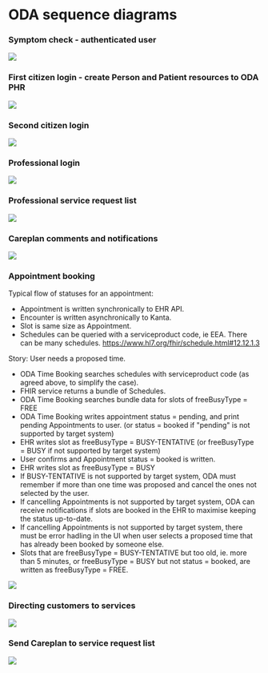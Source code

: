 # ODA sequence diagrams

### Symptom check - authenticated user

![](http://www.plantuml.com/plantuml/proxy?src=https://raw.githubusercontent.com/kainutom/definitions/master/sequence-diagrams/symptom-check-authenticated-user.puml?3) 

### First citizen login - create Person and Patient resources to ODA PHR
![](http://www.plantuml.com/plantuml/proxy?src=https://raw.githubusercontent.com/omahoito/definitions/master/sequence-diagrams/first-login.puml?3) 

### Second citizen login
![](http://www.plantuml.com/plantuml/proxy?src=https://raw.githubusercontent.com/omahoito/definitions/master/sequence-diagrams/second-login.puml?1) 

### Professional login
![](http://www.plantuml.com/plantuml/proxy?src=https://raw.githubusercontent.com/omahoito/definitions/master/sequence-diagrams/ODA-Practitioner-Login.puml?1) 

### Professional service request list
![](http://www.plantuml.com/plantuml/proxy?src=https://raw.githubusercontent.com/omahoito/definitions/master/sequence-diagrams/Professional-service-requests.puml?1) 

### Careplan comments and notifications
![](http://www.plantuml.com/plantuml/proxy?src=https://raw.githubusercontent.com/omahoito/definitions/master/sequence-diagrams/ODA-Careplan-Comment.plantuml?1) 

### Appointment booking
Typical flow of statuses for an appointment: 
* Appointment is written synchronically to EHR API.
* Encounter is written asynchronically to Kanta.
* Slot is same size as Appointment.
* Schedules can be queried with a serviceproduct code, ie EEA. There can be many schedules. https://www.hl7.org/fhir/schedule.html#12.12.1.3

Story: User needs a proposed time.
* ODA Time Booking searches schedules with serviceproduct code (as agreed above, to simplify the case).
* FHIR service returns a bundle of Schedules.
* ODA Time Booking searches bundle data for slots of freeBusyType = FREE
* ODA Time Booking writes appointment status = pending, and print pending Appointments to user. (or status = booked if "pending" is not supported by target system)
* EHR writes slot as freeBusyType = BUSY-TENTATIVE (or freeBusyType = BUSY if not supported by target system)
* User confirms and Appointment status = booked is written.
* EHR writes slot as freeBusyType = BUSY
* If BUSY-TENTATIVE is not supported by target system, ODA must remember if more than one time was proposed and cancel the ones not selected by the user.
* If cancelling Appointments is not supported by target system, ODA can receive notifications if slots are booked in the EHR to maximise keeping the status up-to-date. 
* If cancelling Appointments is not supported by target system, there must be error hadling in the UI when user selects a proposed time that has already been booked by someone else.
* Slots that are freeBusyType = BUSY-TENTATIVE but too old, ie. more than 5 minutes, or freeBusyType = BUSY but not status = booked, are written as freeBusyType = FREE.

![](http://www.plantuml.com/plantuml/proxy?src=https://raw.githubusercontent.com/omahoito/definitions/master/sequence-diagrams/appointment-booking.plantuml?1) 

### Directing customers to services
![](http://www.plantuml.com/plantuml/proxy?src=https://raw.githubusercontent.com/omahoito/definitions/master/sequence-diagrams/service-sequence.plantuml?1) 

### Send Careplan to service request list
![](http://www.plantuml.com/plantuml/proxy?src=https://raw.githubusercontent.com/omahoito/definitions/master/sequence-diagrams/ODA_Careplan-send.plantuml?1) 

